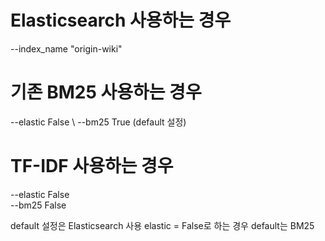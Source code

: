 # Elasticsearch 사용하는 경우
--index_name "origin-wiki"


# 기존 BM25 사용하는 경우
--elastic False \ 
--bm25 True (default 설정)



# TF-IDF 사용하는 경우
--elastic False \
--bm25 False


default 설정은 Elasticsearch 사용
elastic = False로 하는 경우 default는 BM25